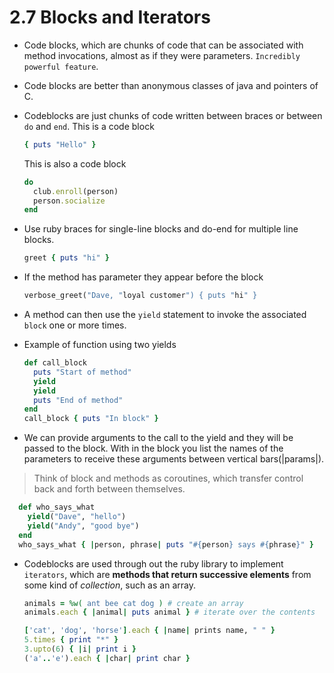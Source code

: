 # 2.7 Blocks and Iterators
* Code blocks, which are chunks of code that can be associated with method invocations, almost as if they were parameters.
```Incredibly powerful feature```. 
* Code blocks are better than anonymous classes of java and pointers of C.
* Codeblocks are just chunks of code written between braces or between `do` and `end`. This is a code block
    ```ruby
    { puts "Hello" }
    ```  
  This is also a code block 
    
    ```ruby
    do 
      club.enroll(person)
      person.socialize
    end
    ```
* Use ruby braces for single-line blocks and do-end for multiple line blocks.
    
    ```ruby
    greet { puts "hi" }
    ```
* If the method has parameter they appear before the block
    ```ruby
    verbose_greet("Dave, "loyal customer") { puts "hi" }
    ```
* A method can then use the `yield` statement to invoke the associated `block` one or more times.
* Example of function using two yields
    
    ```ruby
    def call_block
      puts "Start of method"
      yield 
      yield
      puts "End of method"
    end
    call_block { puts "In block" }
    ```
* We can provide arguments to the call to the yield and they will be passed to the block. With in the block you list the names of the parameters to receive these arguments between vertical bars(|params|).
 
> Think of block and methods as coroutines, which transfer control back and forth between themselves.

  ```ruby
    def who_says_what
      yield("Dave", "hello")
      yield("Andy", "good bye")
    end
    who_says_what { |person, phrase| puts "#{person} says #{phrase}" } 
  ```
* Codeblocks are used through out the ruby library to implement `iterators`, which are __methods that return successive elements__ from some kind of _collection_, such as an array.
    
    ```ruby
    animals = %w( ant bee cat dog ) # create an array
    animals.each { |animal| puts animal } # iterate over the contents

    ['cat', 'dog', 'horse'].each { |name| prints name, " " }
    5.times { print "*" }
    3.upto(6) { |i| print i }
    ('a'..'e').each { |char| print char }
    ```
